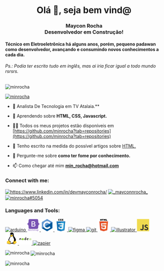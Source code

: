 <h1 align="center">Olá 👋, seja bem vind@</h1>
<h3 align="center">Maycon Rocha <br> Desenvolvedor em Construção!</h3>
<h4 aling="center">Técnico em Eletroeletrônica há alguns anos, porém, pequeno padawan como desenvolvedor, avançando e consumindo novos conhecimentos a cada dia. </h4>

<h6 aling="center">Ps.: Podia ter escrito tudo em inglês, mas ai iria ficar igual a todo mundo rsrsrs.</h6>

<p align="left"> <img src="https://komarev.com/ghpvc/?username=minrocha&label=Profile%20views&color=0e75b6&style=flat" alt="minrocha" /> </p>

<p align="left"> <a href="https://github.com/ryo-ma/github-profile-trophy"><img src="https://github-profile-trophy.vercel.app/?username=minrocha" alt="minrocha" /></a> </p>

- 🔭 Analista De Tecnologia em TV Atalaia.**

- 🌱 Aprendendo sobre **HTML, CSS, Javascript.**

- 👨‍💻 Todos os meus projetos estão disponíveis em [https://github.com/minrocha?tab=repositories](https://github.com/minrocha?tab=repositories)

- 📝 Tenho escrito na medida do possível artigos sobre [HTML.](HTML.)

- 💬 Pergunte-me sobre **como ter fome por conhecimento.**

- 📫 Como chegar até mim **min_rocha@hotmail.com**

<h3 align="left">Connect with me:</h3>
<p align="left">
<a href="https://linkedin.com/in/https://www.linkedin.com/in/devmayconrocha/" target="blank"><img align="center" src="https://raw.githubusercontent.com/rahuldkjain/github-profile-readme-generator/master/src/images/icons/Social/linked-in-alt.svg" alt="https://www.linkedin.com/in/devmayconrocha/" height="30" width="40" /></a>
<a href="https://instagram.com/_mayconnrocha_" target="blank"><img align="center" src="https://raw.githubusercontent.com/rahuldkjain/github-profile-readme-generator/master/src/images/icons/Social/instagram.svg" alt="_mayconnrocha_" height="30" width="40" /></a>
<a href="https://discord.gg/minrocha#5054" target="blank"><img align="center" src="https://raw.githubusercontent.com/rahuldkjain/github-profile-readme-generator/master/src/images/icons/Social/discord.svg" alt="minrocha#5054" height="30" width="40" /></a>
</p>

<h3 align="left">Languages and Tools:</h3>
<p align="left"> <a href="https://www.arduino.cc/" target="_blank" rel="noreferrer"> <img src="https://cdn.worldvectorlogo.com/logos/arduino-1.svg" alt="arduino" width="40" height="40"/> </a> <a href="https://getbootstrap.com" target="_blank" rel="noreferrer"> <img src="https://raw.githubusercontent.com/devicons/devicon/master/icons/bootstrap/bootstrap-plain-wordmark.svg" alt="bootstrap" width="40" height="40"/> </a> <a href="https://www.cprogramming.com/" target="_blank" rel="noreferrer"> <img src="https://raw.githubusercontent.com/devicons/devicon/master/icons/c/c-original.svg" alt="c" width="40" height="40"/> </a> <a href="https://www.w3schools.com/css/" target="_blank" rel="noreferrer"> <img src="https://raw.githubusercontent.com/devicons/devicon/master/icons/css3/css3-original-wordmark.svg" alt="css3" width="40" height="40"/> </a> <a href="https://www.figma.com/" target="_blank" rel="noreferrer"> <img src="https://www.vectorlogo.zone/logos/figma/figma-icon.svg" alt="figma" width="40" height="40"/> </a> <a href="https://git-scm.com/" target="_blank" rel="noreferrer"> <img src="https://www.vectorlogo.zone/logos/git-scm/git-scm-icon.svg" alt="git" width="40" height="40"/> </a> <a href="https://www.w3.org/html/" target="_blank" rel="noreferrer"> <img src="https://raw.githubusercontent.com/devicons/devicon/master/icons/html5/html5-original-wordmark.svg" alt="html5" width="40" height="40"/> </a> <a href="https://www.adobe.com/in/products/illustrator.html" target="_blank" rel="noreferrer"> <img src="https://www.vectorlogo.zone/logos/adobe_illustrator/adobe_illustrator-icon.svg" alt="illustrator" width="40" height="40"/> </a> <a href="https://developer.mozilla.org/en-US/docs/Web/JavaScript" target="_blank" rel="noreferrer"> <img src="https://raw.githubusercontent.com/devicons/devicon/master/icons/javascript/javascript-original.svg" alt="javascript" width="40" height="40"/> </a> <a href="https://www.linux.org/" target="_blank" rel="noreferrer"> <img src="https://raw.githubusercontent.com/devicons/devicon/master/icons/linux/linux-original.svg" alt="linux" width="40" height="40"/> </a> <a href="https://nodejs.org" target="_blank" rel="noreferrer"> <img src="https://raw.githubusercontent.com/devicons/devicon/master/icons/nodejs/nodejs-original-wordmark.svg" alt="nodejs" width="40" height="40"/> </a> <a href="https://zapier.com" target="_blank" rel="noreferrer"> <img src="https://www.vectorlogo.zone/logos/zapier/zapier-icon.svg" alt="zapier" width="40" height="40"/> </a> </p>

<p><img align="left" src="https://github-readme-stats.vercel.app/api/top-langs?username=minrocha&show_icons=true&locale=en&layout=compact" alt="minrocha" /></p>

<p>&nbsp;<img align="center" src="https://github-readme-stats.vercel.app/api?username=minrocha&show_icons=true&locale=en" alt="minrocha" /></p>

<p><img align="center" src="https://github-readme-streak-stats.herokuapp.com/?user=minrocha&" alt="minrocha" /></p>


<!---
minrocha/minrocha is a ✨ special ✨ repository because its `README.md` (this file) appears on your GitHub profile.
You can click the Preview link to take a look at your changes.
--->
